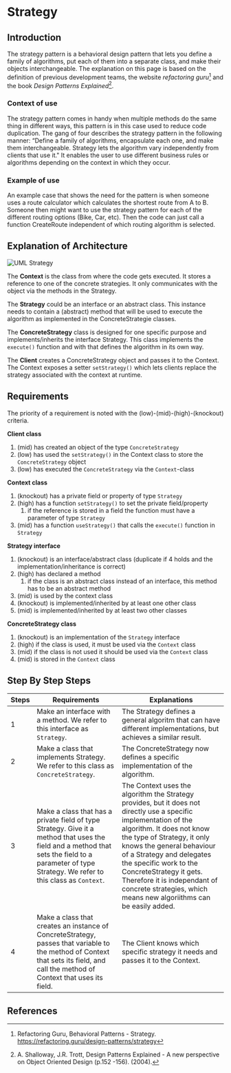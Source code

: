 # Strategy
## Introduction
The strategy pattern is a behavioral design pattern that lets you define a family of algorithms, 
put each of them into a separate class, and make their objects interchangeable. The explanation on 
this page is based on the definition of previous development teams, the website _refactoring guru_[^1] 
and the book _Design Patterns Explained_[^2].

### Context of use
The strategy pattern comes in handy when multiple methods do the same thing in different ways, this 
pattern is in this case used to reduce code duplication. The gang of four describes the strategy pattern 
in the following manner: “Define a family of algorithms, encapsulate each one, and make them interchangeable. 
Strategy lets the algorithm vary independently from clients that use it." It enables the user to use different
business rules or algorithms depending on the context in which they occur.

### Example of use
An example case that shows the need for the pattern is when someone uses a route calculator which 
calculates the shortest route from A to B. Someone then might want to use the strategy pattern for each of the 
different routing options (Bike, Car, etc). Then the code can just call a function CreateRoute independent of 
which routing algorithm is selected.

## Explanation of Architecture
![UML Strategy](https://refactoring.guru/images/patterns/diagrams/strategy/structure.png)

The **Context** is the class from where the code gets executed. It stores a reference to one of the concrete strategies. 
It only communicates with the object via the methods in the Strategy.

The **Strategy** could be an interface or an abstract class. 
This instance needs to contain a (abstract) method that will be used to execute the algorithm as implemented in the ConcreteStrategie classes.

The **ConcreteStrategy** class is designed for one specific purpose and implements/inherits the interface Strategy. 
This class implements the `execute()` function and with that defines the algorithm in its own way.

The **Client** creates a ConcreteStrategy object and passes it to the Context. 
The Context exposes a setter `setStrategy()` which lets clients replace the strategy associated with the context at runtime.

## Requirements
The priority of a requirement is noted with the (low)-(mid)-(high)-(knockout) criteria.

**Client class**
1. (mid) has created an object of the type `ConcreteStrategy`
2. (low) has used the `setStrategy()` in the Context class to store the `ConcreteStrategy` object	
3. (low) has executed the `ConcreteStrategy` via the `Context`-class	

**Context class**
1. (knockout) has a private field or property of type `Strategy`
2. (high) has a function `setStrategy()` to set the private field/property
    1. if the reference is stored in a field the function must have a parameter of type `Strategy`
3. (mid) has a function `useStrategy()` that calls the `execute()` function in `Strategy`

**Strategy interface**
1. (knockout) is an interface/abstract class	(duplicate if 4 holds and the implementation/inheritance is correct)
2. (high) has declared a method
    1. if the class is an abstract class instead of an interface, this method has to be an abstract method
3. (mid) is used by the context class
4. (knockout) is implemented/inherited by at least one other class
5. (mid) is implemented/inherited by at least two other classes

**ConcreteStrategy class**
1. (knockout) is an implementation of the `Strategy` interface
2. (high) if the class is used, it must be used via the `Context` class
3. (mid) if the class is not used it should be used via the `Context` class
4. (mid) is stored in the `Context` class

## Step By Step Steps
| Steps | Requirements                                                                                                                                                                                        | Explanations                                                                                                                                                                                                                                                                                                                                                                                  |
|-------|-----------------------------------------------------------------------------------------------------------------------------------------------------------------------------------------------------|-----------------------------------------------------------------------------------------------------------------------------------------------------------------------------------------------------------------------------------------------------------------------------------------------------------------------------------------------------------------------------------------------|
| 1     | Make an interface with a method. We refer to this interface as `Strategy`.                                                                                                                          | The Strategy defines a general algoritm that can have different implementations, but achieves a similar result.                                                                                                                                                                                                                                                                               |
| 2     | Make a class that implements Strategy. We refer to this class as `ConcreteStrategy`.                                                                                                                | The ConcreteStrategy now defines a specific implementation of the algorithm.                                                                                                                                                                                                                                                                                                                  |
| 3     | Make a class that has a private field of type Strategy. Give it a method that uses the field and a method that sets the field to a parameter of type Strategy. We refer to this class as `Context`. | The Context uses the algorithm the Strategy provides, but it does not directly use a specific implementation of the algorithm. It does not know the type of Strategy, it only knows the general behaviour of a Strategy and delegates the specific work to the ConcreteStrategy it gets. Therefore it is independant of concrete strategies, which means new algoriithms can be easily added. |
| 4     | Make a class that creates an instance of ConcreteStrategy, passes that variable to the method of Context that sets its field, and call the method of Context that uses its field.                   | The Client knows which specific strategy it needs and passes it to the Context.                                                                                                                                                                                                                                                                                                               |

## References
[^1]: Refactoring Guru, Behavioral Patterns - Strategy. https://refactoring.guru/design-patterns/strategy
[^2]: A. Shalloway, J.R. Trott, Design Patterns Explained - A new perspective on Object Oriented Design (p.152 -156). (2004). 
